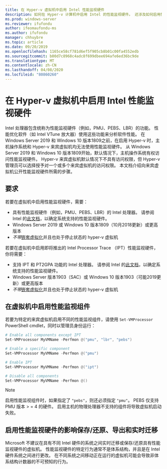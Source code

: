 ```yaml
---
title: 在 Hyper-v 虚拟机中启用 Intel 性能监视硬件
description: 如何在 Hyper-v 计算机中启用 Intel 的性能监视硬件。 还涉及如何启用性能监视硬件影响实时迁移。
ms.prod: windows-server
ms.reviewer: ifufondu
author: ifeomaufondu-ms
ms.author: ifufondu
manager: chhuybre
ms.topic: article
ms.date: 09/20/2019
ms.openlocfilehash: 1165ce58cf781d6ef5f905cb8b01c00fa4552edb
ms.sourcegitcommit: b00d7c8968c4adc8f699dbee694afe6ed36bc9de
ms.translationtype: MT
ms.contentlocale: zh-CN
ms.lasthandoff: 04/08/2020
ms.locfileid: "80860260"
---
```

# <a name="enable-intel-performance-monitoring-hardware-in-a-hyper-v-virtual-machine"></a>在 Hyper-v 虚拟机中启用 Intel 性能监视硬件

Intel 处理器包含统称为性能监视硬件（例如，PMU、PEBS、LBR）的功能。 性能优化软件（如 Intel VTune 放大器）使用这些功能来分析软件性能。  在 Windows Server 2019 和 Windows 10 版本1809之前，在启用 Hyper-v 时，主机操作系统和 Hyper-v 来宾虚拟机均无法使用性能监视硬件。  从 Windows Server 2019 和 Windows 10 版本1809开始，默认情况下，主机操作系统有权访问性能监视硬件。  Hyper-v 来宾虚拟机默认情况下不具有访问权限，但 Hyper-v 管理员可以选择授予对一个或多个来宾虚拟机的访问权限。  本文档介绍向来宾虚拟机公开性能监视硬件所需的步骤。

## <a name="requirements"></a>要求

若要在虚拟机中启用性能监视硬件，需要：

- 具有性能监视硬件（例如，PMU、PEBS、LBR）的 Intel 处理器。  请参阅 Intel 的[此文档]( https://software.intel.com/en-us/vtune-amplifier-cookbook-configuring-a-hyper-v-virtual-machine-for-hardware-based-hotspots-analysis)，以确定系统支持的性能监视硬件。
- Windows Server 2019 或 Windows 10 版本1809（10月2018更新）或更高版本
- _不带_[嵌套虚拟化](https://docs.microsoft.com/virtualization/hyper-v-on-windows/user-guide/nested-virtualization)并且也处于停止状态的 hyper-v 虚拟机

若要在虚拟机中启用即将推出的 Intel Processor Trace （IPT）性能监视硬件，你将需要：

- 支持 IPT 和 PT2GPA 功能的 Intel 处理器。  请参阅 Intel 的[此文档]( https://software.intel.com/en-us/vtune-amplifier-cookbook-configuring-a-hyper-v-virtual-machine-for-hardware-based-hotspots-analysis)，以确定系统支持的性能监视硬件。
- Windows Server 版本1903（SAC）或 Windows 10 版本1903（可能2019更新）或更高版本
- _不带_[嵌套虚拟化](https://docs.microsoft.com/virtualization/hyper-v-on-windows/user-guide/nested-virtualization)并且也处于停止状态的 hyper-v 虚拟机

## <a name="enabling-performance-monitoring-components-in-a-virtual-machine"></a>在虚拟机中启用性能监视组件

若要为特定的来宾虚拟机启用不同的性能监视组件，请使用 `Set-VMProcessor` PowerShell cmdlet，同时以管理员身份运行：

``` Powershell
# Enable all components except IPT
Set-VMProcessor MyVMName -Perfmon @("pmu", "lbr", "pebs")
```

``` Powershell
# Enable a specific component
Set-VMProcessor MyVMName -Perfmon @("pmu")
```

``` Powershell
# Enable IPT 
Set-VMProcessor MyVMName -Perfmon @("ipt")
```

``` Powershell
# Disable all components
Set-VMProcessor MyVMName -Perfmon @()
```
> [!NOTE]
> 启用性能监视组件时，如果指定了 `"pebs"`，则还必须指定 `"pmu"`。 PEBS 仅支持 PMU 版本 > = 4 的硬件。 启用主机的物理处理器不支持的组件将导致虚拟机启动失败。

## <a name="effects-of-enabling-performance-monitoring-hardware-on-saverestore-export-and-live-migration"></a>启用性能监视硬件的影响保存/还原、导出和实时迁移

Microsoft 不建议在具有不同 Intel 硬件的系统之间实时迁移或保存/还原具有性能监视硬件的虚拟机。 性能监视硬件的特定行为通常不是体系结构，并且是在 Intel 硬件系统之间进行更改。  在不同系统之间移动正在运行的虚拟机可能会导致非体系结构计数器的不可预知的行为。

